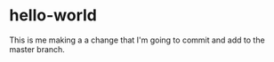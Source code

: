 # hello-world

This is me making a a change that I'm going to commit and add to the master branch. 
